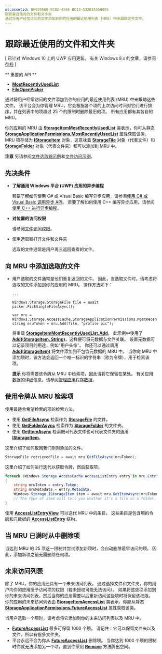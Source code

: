 ```yaml
---
ms.assetid: BF929A68-9C82-4866-BC13-A32B3A550005
跟踪最近使用的文件和文件夹
通过将用户经常访问的文件添加到你的应用的最近使用列表 (MRU) 中来跟踪这些文件。
---
```

# 跟踪最近使用的文件和文件夹

\[ 已针对 Windows 10 上的 UWP 应用更新。 有关 Windows 8.x 的文章，请参阅[存档](http://go.microsoft.com/fwlink/p/?linkid=619132) \]


** 重要的 API **

- [**MostRecentlyUsedList**](https://msdn.microsoft.com/library/windows/apps/br207458)
- [**FileOpenPicker**](https://msdn.microsoft.com/library/windows/apps/hh738369)

通过将用户经常访问的文件添加到你的应用的最近使用列表 (MRU) 中来跟踪这些文件。 该平台会为你管理 MRU，它会根据各个项的上次访问时间对它们进行排序，并在列表中的项超过 25 个的限制时删除最旧的项。 所有应用都有其各自的 MRU。

你的应用的 MRU 由 [**StorageItemMostRecentlyUsedList**](https://msdn.microsoft.com/library/windows/apps/br207475) 类表示，你可从静态 [**StorageApplicationPermissions.MostRecentlyUsedList**](https://msdn.microsoft.com/library/windows/apps/br207458) 属性获取该类。 MRU 项存储为 [**IStorageItem**](https://msdn.microsoft.com/library/windows/apps/br227129) 对象，这意味着 [**StorageFile**](https://msdn.microsoft.com/library/windows/apps/br227171) 对象（代表文件）和 [**StorageFolder**](https://msdn.microsoft.com/library/windows/apps/br227230) 对象（代表文件夹）都可以添加到 MRU 中。

**注意** 另请参阅[文件选取器示例](http://go.microsoft.com/fwlink/p/?linkid=619994)和[文件访问示例](http://go.microsoft.com/fwlink/p/?linkid=619995)。

 

## 先决条件

-   **了解通用 Windows 平台 (UWP) 应用的异步编程**

    若要了解如何使用 C# 或 Visual Basic 编写异步应用，请参阅[使用 C# 或 Visual Basic 调用异步 API](https://msdn.microsoft.com/library/windows/apps/mt187337)。 若要了解如何使用 C++ 编写异步应用，请参阅[使用 C++ 进行异步编程](https://msdn.microsoft.com/library/windows/apps/mt187334)。

-   **对位置的访问权限**

    请参阅[文件访问权限](file-access-permissions.md)。

-   [使用选取器打开文件和文件夹](quickstart-using-file-and-folder-pickers.md)

    选取的文件通常是用户再三返回查看的文件。

 ## 向 MRU 中添加选取的文件

-   用户选取的文件通常是他们重复返回的文件。 因此，当选取文件时，请考虑将选取的文件添加到你的应用的 MRU。 操作方法如下：

    ```CSharp
    ...
    
    Windows.Storage.StorageFile file = await picker.PickSingleFileAsync();

    var mru = Windows.Storage.AccessCache.StorageApplicationPermissions.MostRecentlyUsedList;
    string mruToken = mru.Add(file, "profile pic");
    ```
    
    将重载 [**StorageItemMostRecentlyUsedList.Add**](https://msdn.microsoft.com/library/windows/apps/br207476)。 此示例中使用了 [**Add(IStorageItem, String)**](https://msdn.microsoft.com/library/windows/apps/br207481)，这样便可将元数据与文件关联。 设置元数据可以记录项目的用途，例如“用户头像”。 你还可以通过调用 [**Add(IStorageItem)**](https://msdn.microsoft.com/library/windows/apps/br207480) 将文件添加到不包含元数据的 MRU 中。 当你向 MRU 中添加项时，该方法会返回一个唯一标识的字符串（称为令牌），用于检索该项。

    **提示** 你将需要该令牌从 MRU 中检索项，因此请将它保留在某处。 有关应用数据的详细信息，请参阅[管理应用程序数据](https://msdn.microsoft.com/library/windows/apps/hh465109)。

     

## 使用令牌从 MRU 检索项

使用最适合希望检索的项的检索方法。

-   使用 [**GetFileAsync**](https://msdn.microsoft.com/library/windows/apps/br207486) 检索作为 [**StorageFile**](https://msdn.microsoft.com/library/windows/apps/br227171) 的文件。
-   使用 [**GetFolderAsync**](https://msdn.microsoft.com/library/windows/apps/br207489) 检索作为 [**StorageFolder**](https://msdn.microsoft.com/library/windows/apps/br227230) 的文件夹。
-   使用 [**GetItemAsync**](https://msdn.microsoft.com/library/windows/apps/br207492) 检索既可代表文件也可代表文件夹的通用 [**IStorageItem**](https://msdn.microsoft.com/library/windows/apps/br227129)。

这里介绍了如何取回我们刚刚添加的文件。

```csharp
StorageFile retrievedFile = await mru.GetFileAsync(mruToken);
```

这里介绍了如何进行迭代以获取令牌，然后获取项。

```csharp
foreach (Windows.Storage.AccessCache.AccessListEntry entry in mru.Entries)
{
    string mruToken = entry.Token;
    string mruMetadata = entry.Metadata;
    Windows.Storage.IStorageItem item = await mru.GetItemAsync(mruToken);
    // The type of item will tell you whether it's a file or a folder.
}
```

使用 [**AccessListEntryView**](https://msdn.microsoft.com/library/windows/apps/br227349) 可以迭代 MRU 中的条目。 这些条目是包含项的令牌和元数据的 [**AccessListEntry**](https://msdn.microsoft.com/library/windows/apps/br227348) 结构。

## 当 MRU 已满时从中删除项

当达到 MRU 的 25 项这一限制并尝试添加新项时，会自动删除最早访问的项。 因此，添加新项之前无需删除任何项。

## 未来访问列表

除了 MRU，你的应用还具有一个未来访问列表。 通过选择文件和文件夹，你的用户向你的应用授予访问项的权限（若未授权可能无法访问）。 如果将这些项添加到你的未来访问列表，然后当你的应用需要以后重新访问这些项时将保留该权限。 你的应用的未来访问列表由 [**StorageItemAccessList**](https://msdn.microsoft.com/library/windows/apps/br207459) 类表示，你能从静态 [**StorageApplicationPermissions.FutureAccessList**](https://msdn.microsoft.com/library/windows/apps/br207457) 属性获取该类。

当用户选取一个项时，请考虑将它添加到你的未来访问列表以及 MRU 中。

-   [
            **FutureAccessList**](https://msdn.microsoft.com/library/windows/apps/br207457) 最多可保留 1000 个项。 请记住：它可以保留文件夹以及文件，所以有很多文件夹。
-   平台永远不会为你从 [**FutureAccessList**](https://msdn.microsoft.com/library/windows/apps/br207457) 删除项。 当你达到 1000 个项的限制时你就无法添加另一个项，直到你采用 [**Remove**](https://msdn.microsoft.com/library/windows/apps/br207497) 方法腾出空间。

 

 






<!--HONumber=Mar16_HO1-->


